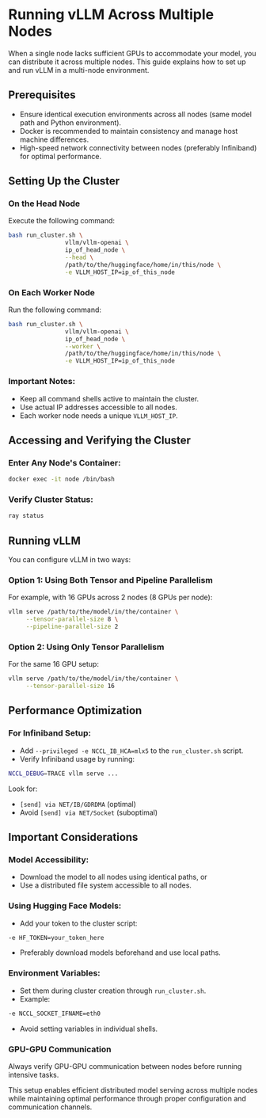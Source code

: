 # Running vLLM Across Multiple Nodes

When a single node lacks sufficient GPUs to accommodate your model, you can distribute it across multiple nodes. This guide explains how to set up and run vLLM in a multi-node environment.

## Prerequisites

- Ensure identical execution environments across all nodes (same model path and Python environment).
- Docker is recommended to maintain consistency and manage host machine differences.
- High-speed network connectivity between nodes (preferably Infiniband) for optimal performance.

## Setting Up the Cluster

### On the Head Node
Execute the following command:
```bash
bash run_cluster.sh \
                vllm/vllm-openai \
                ip_of_head_node \
                --head \
                /path/to/the/huggingface/home/in/this/node \
                -e VLLM_HOST_IP=ip_of_this_node
```

### On Each Worker Node
Run the following command:
```bash
bash run_cluster.sh \
                vllm/vllm-openai \
                ip_of_head_node \
                --worker \
                /path/to/the/huggingface/home/in/this/node \
                -e VLLM_HOST_IP=ip_of_this_node
```

### Important Notes:
- Keep all command shells active to maintain the cluster.
- Use actual IP addresses accessible to all nodes.
- Each worker node needs a unique `VLLM_HOST_IP`.

## Accessing and Verifying the Cluster

### Enter Any Node's Container:
```bash
docker exec -it node /bin/bash
```

### Verify Cluster Status:
```bash
ray status
```

## Running vLLM

You can configure vLLM in two ways:

### Option 1: Using Both Tensor and Pipeline Parallelism
For example, with 16 GPUs across 2 nodes (8 GPUs per node):
```bash
vllm serve /path/to/the/model/in/the/container \
     --tensor-parallel-size 8 \
     --pipeline-parallel-size 2
```

### Option 2: Using Only Tensor Parallelism
For the same 16 GPU setup:
```bash
vllm serve /path/to/the/model/in/the/container \
     --tensor-parallel-size 16
```

## Performance Optimization

### For Infiniband Setup:
- Add `--privileged -e NCCL_IB_HCA=mlx5` to the `run_cluster.sh` script.
- Verify Infiniband usage by running:
```bash
NCCL_DEBUG=TRACE vllm serve ...
```

Look for:
- `[send] via NET/IB/GDRDMA` (optimal)
- Avoid `[send] via NET/Socket` (suboptimal)

## Important Considerations

### Model Accessibility:
- Download the model to all nodes using identical paths, or
- Use a distributed file system accessible to all nodes.

### Using Hugging Face Models:
- Add your token to the cluster script:
```bash
-e HF_TOKEN=your_token_here
```
- Preferably download models beforehand and use local paths.

### Environment Variables:
- Set them during cluster creation through `run_cluster.sh`.
- Example:
```bash
-e NCCL_SOCKET_IFNAME=eth0
```
- Avoid setting variables in individual shells.

### GPU-GPU Communication
Always verify GPU-GPU communication between nodes before running intensive tasks.

This setup enables efficient distributed model serving across multiple nodes while maintaining optimal performance through proper configuration and communication channels.

